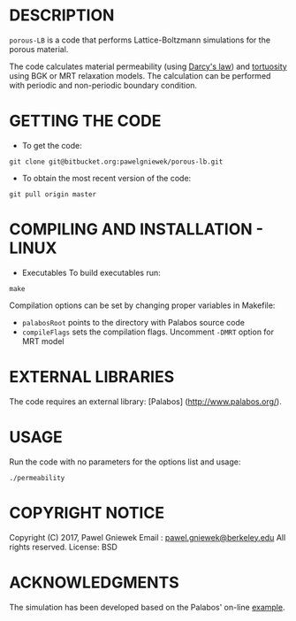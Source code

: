 DESCRIPTION
==================================================
`porous-LB` is a code that performs Lattice-Boltzmann simulations for the porous material.

The code calculates material permeability (using [Darcy's law](https://en.wikipedia.org/wiki/Darcy%27s_law)) and [tortuosity](http://aip.scitation.org/doi/abs/10.1063/1.4711147) 
using BGK or MRT relaxation models.
The calculation can be performed with periodic and non-periodic boundary condition. 

GETTING THE CODE
==================================================
* To get the code:
```
git clone git@bitbucket.org:pawelgniewek/porous-lb.git
```

* To obtain the most recent version of the code:
```
git pull origin master
```

COMPILING AND INSTALLATION - LINUX
==================================================
* Executables
To build executables run:
```
make
```

Compilation options can be set by changing proper variables in Makefile:
* `palabosRoot` points to the directory with Palabos source code
* `compileFlags` sets the compilation flags. Uncomment `-DMRT` option for MRT model


EXTERNAL LIBRARIES
================
The code requires an external library: [Palabos] (http://www.palabos.org/).

USAGE
=====
Run the code with no parameters for the options list and usage:
```
./permeability
```


COPYRIGHT NOTICE
================
Copyright (C) 2017, Pawel Gniewek
Email : pawel.gniewek@berkeley.edu
All rights reserved.
License: BSD

ACKNOWLEDGMENTS
===============

The simulation has been developed based on the Palabos' on-line [example](http://www.palabos.org/documentation/tutorial/permeability.html).


